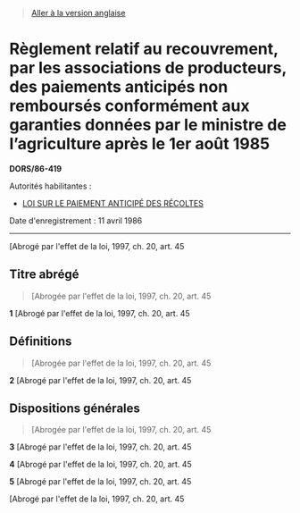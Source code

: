 > [Aller à la version anglaise](/en/Regulations/Statutory%20Orders%20and%20Regulations/86/419.md)

# Règlement relatif au recouvrement, par les associations de producteurs, des paiements anticipés non remboursés conformément aux garanties données par le ministre de l’agriculture après le 1er août 1985

**DORS/86-419**

Autorités habilitantes : 
- [LOI SUR LE PAIEMENT ANTICIPÉ DES RÉCOLTES](/fr/Lois/Lois%20révisées%20du%20Canada/C/C-49.md)

Date d'enregistrement : 11 avril 1986

----------


[Abrogé par l'effet de la loi, 1997, ch. 20, art. 45



## Titre abrégé
> [Abrogée par l'effet de la loi, 1997, ch. 20, art. 45



**1** [Abrogé par l'effet de la loi, 1997, ch. 20, art. 45




## Définitions
> [Abrogée par l'effet de la loi, 1997, ch. 20, art. 45



**2** [Abrogé par l'effet de la loi, 1997, ch. 20, art. 45




## Dispositions générales
> [Abrogée par l'effet de la loi, 1997, ch. 20, art. 45



**3** [Abrogé par l'effet de la loi, 1997, ch. 20, art. 45



**4** [Abrogé par l'effet de la loi, 1997, ch. 20, art. 45



**5** [Abrogé par l'effet de la loi, 1997, ch. 20, art. 45


[Abrogé par l'effet de la loi, 1997, ch. 20, art. 45


